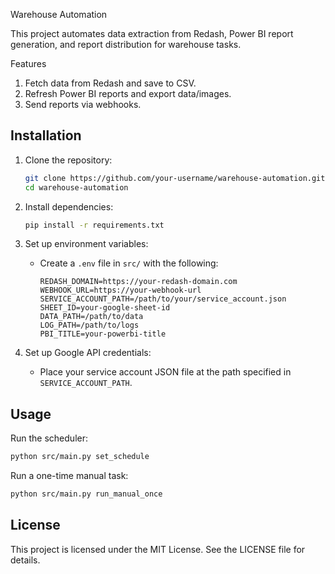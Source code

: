 Warehouse Automation

This project automates data extraction from Redash, Power BI report generation, and report distribution for warehouse tasks.

Features

1. Fetch data from Redash and save to CSV.
2. Refresh Power BI reports and export data/images.
3. Send reports via webhooks.

## Installation

1. Clone the repository:

   ```bash
   git clone https://github.com/your-username/warehouse-automation.git
   cd warehouse-automation
   ```

2. Install dependencies:

   ```bash
   pip install -r requirements.txt
   ```

3. Set up environment variables:

   - Create a `.env` file in `src/` with the following:

     ```
     REDASH_DOMAIN=https://your-redash-domain.com
     WEBHOOK_URL=https://your-webhook-url
     SERVICE_ACCOUNT_PATH=/path/to/your/service_account.json
     SHEET_ID=your-google-sheet-id
     DATA_PATH=/path/to/data
     LOG_PATH=/path/to/logs
     PBI_TITLE=your-powerbi-title
     ```

4. Set up Google API credentials:

   - Place your service account JSON file at the path specified in `SERVICE_ACCOUNT_PATH`.

## Usage

Run the scheduler:

```bash
python src/main.py set_schedule
```

Run a one-time manual task:

```bash
python src/main.py run_manual_once
```

## License

This project is licensed under the MIT License. See the LICENSE file for details.
